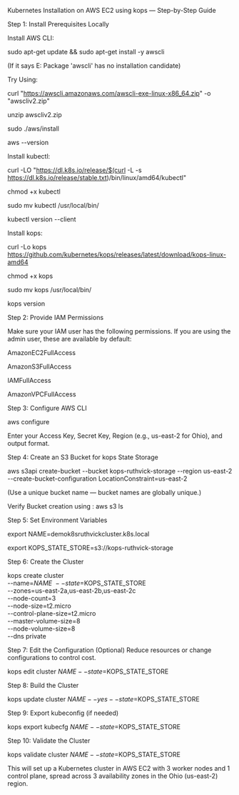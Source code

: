 Kubernetes Installation on AWS EC2 using kops — Step-by-Step Guide


Step 1: Install Prerequisites Locally



Install AWS CLI:


sudo apt-get update && sudo apt-get install -y awscli

(If it says E: Package 'awscli' has no installation candidate)


Try Using:

curl "https://awscli.amazonaws.com/awscli-exe-linux-x86_64.zip" -o "awscliv2.zip"


unzip awscliv2.zip


sudo ./aws/install


aws --version





Install kubectl:


curl -LO "https://dl.k8s.io/release/$(curl -L -s https://dl.k8s.io/release/stable.txt)/bin/linux/amd64/kubectl"


chmod +x kubectl


sudo mv kubectl /usr/local/bin/


kubectl version --client


Install kops:


curl -Lo kops https://github.com/kubernetes/kops/releases/latest/download/kops-linux-amd64


chmod +x kops


sudo mv kops /usr/local/bin/


kops version


Step 2: Provide IAM Permissions


Make sure your IAM user has the following permissions. If you are using the admin user, these are available by default:

AmazonEC2FullAccess

AmazonS3FullAccess

IAMFullAccess

AmazonVPCFullAccess

Step 3: Configure AWS CLI

aws configure


Enter your Access Key, Secret Key, Region (e.g., us-east-2 for Ohio), and output format.

Step 4: Create an S3 Bucket for kops State Storage

aws s3api create-bucket --bucket kops-ruthvick-storage --region us-east-2 --create-bucket-configuration LocationConstraint=us-east-2


(Use a unique bucket name — bucket names are globally unique.)

Verify Bucket creation using  : aws s3 ls



Step 5: Set Environment Variables

export NAME=demok8sruthvickcluster.k8s.local


export KOPS_STATE_STORE=s3://kops-ruthvick-storage


Step 6: Create the Cluster


kops create cluster \
  --name=$NAME \
  --state=$KOPS_STATE_STORE \
  --zones=us-east-2a,us-east-2b,us-east-2c \
  --node-count=3 \
  --node-size=t2.micro \
  --control-plane-size=t2.micro \
  --master-volume-size=8 \
  --node-volume-size=8 \
  --dns private

  
Step 7: Edit the Configuration (Optional)
Reduce resources or change configurations to control cost.



kops edit cluster $NAME --state=$KOPS_STATE_STORE


Step 8: Build the Cluster

kops update cluster $NAME --yes --state=$KOPS_STATE_STORE


Step 9: Export kubeconfig (if needed)


kops export kubecfg $NAME --state=$KOPS_STATE_STORE


Step 10: Validate the Cluster


kops validate cluster $NAME --state=$KOPS_STATE_STORE


This will set up a Kubernetes cluster in AWS EC2 with 3 worker nodes and 1 control plane, spread across 3 availability zones in the Ohio (us-east-2) region.

